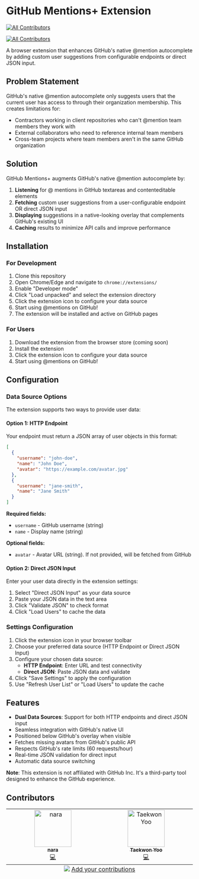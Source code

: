 # GitHub Mentions+ Extension
<!-- ALL-CONTRIBUTORS-BADGE:START - Do not remove or modify this section -->
[![All Contributors](https://img.shields.io/badge/all_contributors-2-orange.svg?style=flat-square)](#contributors-)
<!-- ALL-CONTRIBUTORS-BADGE:END -->
<!-- ALL-CONTRIBUTORS-BADGE:START - Do not remove or modify this section -->
[![All Contributors](https://img.shields.io/badge/all_contributors-0-orange.svg?style=flat-square)](#contributors-)
<!-- ALL-CONTRIBUTORS-BADGE:END -->

A browser extension that enhances GitHub's native @mention autocomplete by adding custom user suggestions from configurable endpoints or direct JSON input.

## Problem Statement

GitHub's native @mention autocomplete only suggests users that the current user has access to through their organization membership. This creates limitations for:

- Contractors working in client repositories who can't @mention team members they work with
- External collaborators who need to reference internal team members
- Cross-team projects where team members aren't in the same GitHub organization

## Solution

GitHub Mentions+ augments GitHub's native @mention autocomplete by:

1. **Listening** for @ mentions in GitHub textareas and contenteditable elements
2. **Fetching** custom user suggestions from a user-configurable endpoint OR direct JSON input
3. **Displaying** suggestions in a native-looking overlay that complements GitHub's existing UI
4. **Caching** results to minimize API calls and improve performance

## Installation

### For Development

1. Clone this repository
2. Open Chrome/Edge and navigate to `chrome://extensions/`
3. Enable "Developer mode"
4. Click "Load unpacked" and select the extension directory
5. Click the extension icon to configure your data source
6. Start using @mentions on GitHub!
7. The extension will be installed and active on GitHub pages

### For Users

1. Download the extension from the browser store (coming soon)
2. Install the extension
3. Click the extension icon to configure your data source
4. Start using @mentions on GitHub!

## Configuration

### Data Source Options

The extension supports two ways to provide user data:

#### Option 1: HTTP Endpoint
Your endpoint must return a JSON array of user objects in this format:

```json
[
  {
    "username": "john-doe",
    "name": "John Doe",
    "avatar": "https://example.com/avatar.jpg"
  },
  {
    "username": "jane-smith", 
    "name": "Jane Smith"
  }
]
```

**Required fields:**
- `username` - GitHub username (string)
- `name` - Display name (string)

**Optional fields:**
- `avatar` - Avatar URL (string). If not provided, will be fetched from GitHub

#### Option 2: Direct JSON Input
Enter your user data directly in the extension settings:

1. Select "Direct JSON Input" as your data source
2. Paste your JSON data in the text area
3. Click "Validate JSON" to check format
4. Click "Load Users" to cache the data

### Settings Configuration

1. Click the extension icon in your browser toolbar
2. Choose your preferred data source (HTTP Endpoint or Direct JSON Input)
3. Configure your chosen data source:
   - **HTTP Endpoint**: Enter URL and test connectivity
   - **Direct JSON**: Paste JSON data and validate
4. Click "Save Settings" to apply the configuration
5. Use "Refresh User List" or "Load Users" to update the cache

## Features

- **Dual Data Sources**: Support for both HTTP endpoints and direct JSON input
- Seamless integration with GitHub's native UI
- Positioned below GitHub's overlay when visible
- Fetches missing avatars from GitHub's public API
- Respects GitHub's rate limits (60 requests/hour)
- Real-time JSON validation for direct input
- Automatic data source switching

**Note**: This extension is not affiliated with GitHub Inc. It's a third-party tool designed to enhance the GitHub experience. 

## Contributors

<!-- ALL-CONTRIBUTORS-LIST:START - Do not remove or modify this section -->
<!-- prettier-ignore-start -->
<!-- markdownlint-disable -->
<table>
  <tbody>
    <tr>
      <td align="center" valign="top" width="14.28%"><a href="https://github.com/narashin"><img src="https://avatars.githubusercontent.com/u/16604401?v=4?s=100" width="100px;" alt="nara"/><br /><sub><b>nara</b></sub></a><br /><a href="https://github.com/MTGVim/github-mentions-plus/commits?author=narashin" title="Code">💻</a></td>
      <td align="center" valign="top" width="14.28%"><a href="https://tigeryoo-portfolio.web.app/"><img src="https://avatars.githubusercontent.com/u/6271133?v=4?s=100" width="100px;" alt="Taekwon Yoo"/><br /><sub><b>Taekwon Yoo</b></sub></a><br /><a href="https://github.com/MTGVim/github-mentions-plus/commits?author=MTGVim" title="Code">💻</a></td>
    </tr>
  </tbody>
  <tfoot>
    <tr>
      <td align="center" size="13px" colspan="7">
        <img src="https://raw.githubusercontent.com/all-contributors/all-contributors-cli/1b8533af435da9854653492b1327a23a4dbd0a10/assets/logo-small.svg">
          <a href="https://all-contributors.js.org/docs/en/bot/usage">Add your contributions</a>
        </img>
      </td>
    </tr>
  </tfoot>
</table>

<!-- markdownlint-restore -->
<!-- prettier-ignore-end -->

<!-- ALL-CONTRIBUTORS-LIST:END -->